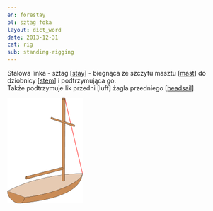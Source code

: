 ```yaml
---
en: forestay
pl: sztag foka
layout: dict_word
date: 2013-12-31
cat: rig
sub: standing-rigging
---
```


Stalowa linka - sztag [[stay](/dict/s/stay/)] - biegnąca ze szczytu masztu [[mast](/dict/m/mast/)] 
do dziobnicy [[stem](/dict/s/stem/)] i podtrzymująca go.  
Także podtrzymuje lik przedni [luff] żagla przedniego [[headsail](/dict/h/headsail/)].

![stay](/img/dict/stay.png)
